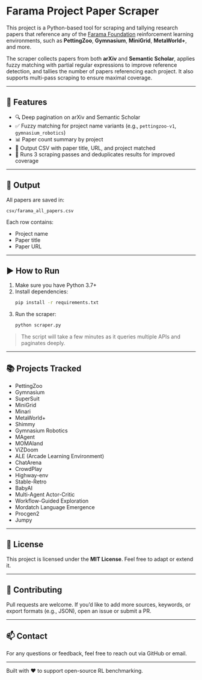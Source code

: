 # Farama Project Paper Scraper

This project is a Python-based tool for scraping and tallying research papers that reference any of the [Farama Foundation](https://farama.org) reinforcement learning environments, such as **PettingZoo**, **Gymnasium**, **MiniGrid**, **MetaWorld+**, and more.

The scraper collects papers from both **arXiv** and **Semantic Scholar**, applies fuzzy matching with partial regular expressions to improve reference detection, and tallies the number of papers referencing each project. It also supports multi-pass scraping to ensure maximal coverage.

---

## 🔧 Features

- 🔍 Deep pagination on arXiv and Semantic Scholar
- ✅ Fuzzy matching for project name variants (e.g., `pettingzoo-v1`, `gymnasium_robotics`)
- 📊 Paper count summary by project
- 📁 Output CSV with paper title, URL, and project matched
- 🔁 Runs 3 scraping passes and deduplicates results for improved coverage

---

## 📁 Output

All papers are saved in:

```
csv/farama_all_papers.csv
```

Each row contains:

- Project name
- Paper title
- Paper URL

---

## ▶️ How to Run

1. Make sure you have Python 3.7+
2. Install dependencies:
   ```bash
   pip install -r requirements.txt
   ```
3. Run the scraper:
   ```bash
   python scraper.py
   ```

> The script will take a few minutes as it queries multiple APIs and paginates deeply.

---

## 📚 Projects Tracked

- PettingZoo
- Gymnasium
- SuperSuit
- MiniGrid
- Minari
- MetaWorld+
- Shimmy
- Gymnasium Robotics
- MAgent
- MOMAland
- ViZDoom
- ALE (Arcade Learning Environment)
- ChatArena
- CrowdPlay
- Highway-env
- Stable-Retro
- BabyAI
- Multi-Agent Actor-Critic
- Workflow-Guided Exploration
- Mordatch Language Emergence
- Procgen2
- Jumpy

---

## 📜 License

This project is licensed under the **MIT License**. Feel free to adapt or extend it.

---

## 🤝 Contributing

Pull requests are welcome. If you’d like to add more sources, keywords, or export formats (e.g., JSON), open an issue or submit a PR.

---

## 📫 Contact

For any questions or feedback, feel free to reach out via GitHub or email.

---

Built with ❤️ to support open-source RL benchmarking.

